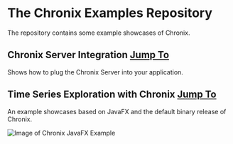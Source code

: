 # The Chronix Examples Repository
The repository contains some example showcases of Chronix.

## Chronix Server Integration [Jump To](https://github.com/ChronixDB/chronix.examples/tree/master/chronix-server-integration)
Shows how to plug the Chronix Server into your application.

## Time Series Exploration with Chronix [Jump To](https://github.com/ChronixDB/chronix.examples/tree/master/chronix-timeseries-exploration)
An example showcases based on JavaFX and the default binary release of Chronix.

![Image of Chronix JavaFX Example](https://bintray.com/artifact/download/chronix/Images/2015-11-25%2016_08_50-Chronix%20JavaFX%20Example.png)
